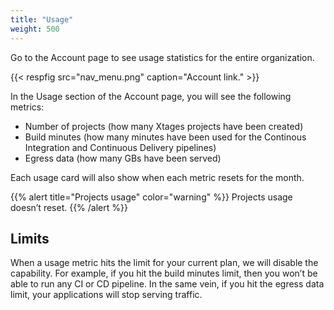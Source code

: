 ```yaml
---
title: "Usage"
weight: 500
---
```


Go to the Account page to see usage statistics for the entire organization.

{{< respfig src="nav_menu.png" caption="Account link." >}}

In the Usage section of the Account page, you will see the following metrics:

* Number of projects (how many Xtages projects have been created)
* Build minutes (how many minutes have been used for the Continous Integration and Continuous Delivery pipelines)
* Egress data (how many GBs have been served)

Each usage card will also show when each metric resets for the month.

{{% alert title="Projects usage" color="warning" %}}
Projects usage doesn’t reset.
{{% /alert %}}

## Limits

When a usage metric hits the limit for your current plan, we will disable the capability. For example, if you hit the build minutes limit, then you won’t be able to run any CI or CD pipeline. In the same vein, if you hit the egress data limit, your applications will stop serving traffic.